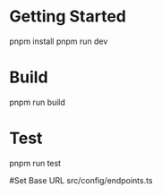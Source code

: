# Getting Started 
pnpm install
pnpm run dev

# Build
pnpm run build

# Test
pnpm run test 

#Set Base URL
src/config/endpoints.ts 
